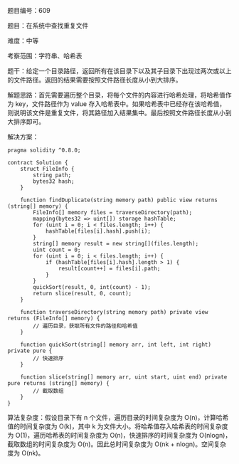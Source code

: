 题目编号：609

题目：在系统中查找重复文件

难度：中等

考察范围：字符串、哈希表

题干：给定一个目录路径，返回所有在该目录下以及其子目录下出现过两次或以上的文件路径。返回的结果需要按照文件路径长度从小到大排序。

解题思路：首先需要遍历整个目录，将每个文件的内容进行哈希处理，将哈希值作为 key，文件路径作为 value 存入哈希表中。如果哈希表中已经存在该哈希值，则说明该文件是重复文件，将其路径加入结果集中。最后按照文件路径长度从小到大排序即可。

解决方案：

```
pragma solidity ^0.8.0;

contract Solution {
    struct FileInfo {
        string path;
        bytes32 hash;
    }
    
    function findDuplicate(string memory path) public view returns (string[] memory) {
        FileInfo[] memory files = traverseDirectory(path);
        mapping(bytes32 => uint[]) storage hashTable;
        for (uint i = 0; i < files.length; i++) {
            hashTable[files[i].hash].push(i);
        }
        string[] memory result = new string[](files.length);
        uint count = 0;
        for (uint i = 0; i < files.length; i++) {
            if (hashTable[files[i].hash].length > 1) {
                result[count++] = files[i].path;
            }
        }
        quickSort(result, 0, int(count) - 1);
        return slice(result, 0, count);
    }
    
    function traverseDirectory(string memory path) private view returns (FileInfo[] memory) {
        // 遍历目录，获取所有文件的路径和哈希值
    }
    
    function quickSort(string[] memory arr, int left, int right) private pure {
        // 快速排序
    }
    
    function slice(string[] memory arr, uint start, uint end) private pure returns (string[] memory) {
        // 截取数组
    }
}
```

算法复杂度：假设目录下有 n 个文件，遍历目录的时间复杂度为 O(n)，计算哈希值的时间复杂度为 O(k)，其中 k 为文件大小。将哈希值存入哈希表的时间复杂度为 O(1)，遍历哈希表的时间复杂度为 O(n)，快速排序的时间复杂度为 O(nlogn)，截取数组的时间复杂度为 O(n)。因此总时间复杂度为 O(nk + nlogn)。空间复杂度为 O(nk)。